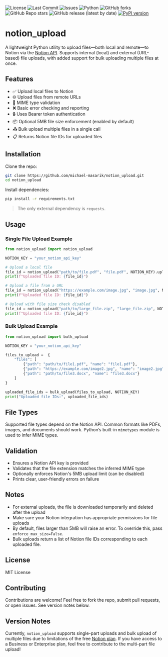 ![License](https://img.shields.io/github/license/michael-masarik/notion_upload)
![Last Commit](https://img.shields.io/github/last-commit/michael-masarik/notion_upload)
![Issues](https://img.shields.io/github/issues/michael-masarik/notion_upload)
![Python](https://img.shields.io/badge/python-3.8%2B-blue)
![GitHub forks](https://img.shields.io/github/forks/michael-masarik/notion_upload?style=social)
![GitHub Repo stars](https://img.shields.io/github/stars/michael-masarik/notion_upload?style=social)
![GitHub release (latest by date)](https://img.shields.io/github/v/release/michael-masarik/notion_upload)
[![PyPI version](https://img.shields.io/pypi/v/notion-upload.svg)](https://pypi.org/project/notion-upload/)

# notion_upload

A lightweight Python utility to upload files—both local and remote—to Notion via the [Notion API](https://developers.notion.com/). Supports internal (local) and external (URL-based) file uploads, with added support for bulk uploading multiple files at once.

## Features

* ✅ Upload local files to Notion
* 🌐 Upload files from remote URLs
* 📁 MIME type validation
* ❌ Basic error checking and reporting
* 🔒 Uses Bearer token authentication
* 📦 Optional 5MB file size enforcement (enabled by default)
* 📤 Bulk upload multiple files in a single call
* 📋 Returns Notion file IDs for uploaded files

## Installation

Clone the repo:

```bash
git clone https://github.com/michael-masarik/notion_upload.git
cd notion_upload
```

Install dependencies:

```bash
pip install -r requirements.txt
```

> The only external dependency is `requests`.

## Usage

### Single File Upload Example

```python
from notion_upload import notion_upload

NOTION_KEY = "your_notion_api_key"

# Upload a local file
file_id = notion_upload("path/to/file.pdf", "file.pdf", NOTION_KEY).upload()
print(f"Uploaded file ID: {file_id}")

# Upload a file from a URL
file_id = notion_upload("https://example.com/image.jpg", "image.jpg", NOTION_KEY).upload()
print(f"Uploaded file ID: {file_id}")

# Upload with file size check disabled
file_id = notion_upload("path/to/large_file.zip", "large_file.zip", NOTION_KEY, enforce_max_size=False).upload()
print(f"Uploaded file ID: {file_id}")
```

### Bulk Upload Example

```python
from notion_upload import bulk_upload

NOTION_KEY = "your_notion_api_key"

files_to_upload =  {
    "files": [
        {"path": "path/to/file1.pdf", "name": "file1.pdf"},
        {"path": "https://example.com/image2.jpg", "name": "image2.jpg"},
        {"path": "path/to/file3.docx", "name": "file3.docx"}
    ]
}

uploaded_file_ids = bulk_upload(files_to_upload, NOTION_KEY)
print("Uploaded file IDs:", uploaded_file_ids)
```

## File Types

Supported file types depend on the Notion API. Common formats like PDFs, images, and documents should work. Python’s built-in `mimetypes` module is used to infer MIME types.

## Validation

* Ensures a Notion API key is provided
* Validates that the file extension matches the inferred MIME type
* Optionally enforces Notion's 5MB upload limit (can be disabled)
* Prints clear, user-friendly errors on failure

## Notes

* For external uploads, the file is downloaded temporarily and deleted after the upload
* Make sure your Notion integration has appropriate permissions for file uploads
* By default, files larger than 5MB will raise an error. To override this, pass `enforce_max_size=False`.
* Bulk uploads return a list of Notion file IDs corresponding to each uploaded file.

## License

MIT License

## Contributing

Contributions are welcome! Feel free to fork the repo, submit pull requests, or open issues. See version notes below.

## Version Notes

Currently, `notion_upload` supports single-part uploads and bulk upload of multiple files due to limitations of the free [Notion plan](https://www.notion.com/pricing). If you have access to a Business or Enterprise plan, feel free to contribute to the multi-part file upload!
